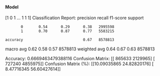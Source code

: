 #### Model
[1 0 1 ... 1 1 1]
Classification Report:
              precision    recall  f1-score   support

           0       0.54      0.29      0.38   2995598
           1       0.70      0.87      0.77   5583215

    accuracy                           0.67   8578813
   macro avg       0.62      0.58      0.57   8578813
weighted avg       0.64      0.67      0.63   8578813

Accuracy: 0.6669463479388116
Confusion Matrix:
[[ 865633 2129965]
 [ 727240 4855975]]
Confusion Matrix (%):
[[10.09035865 24.82820176]
 [ 8.47716345 56.60427614]]

